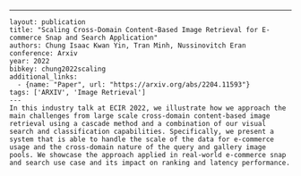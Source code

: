 ---
    layout: publication
    title: "Scaling Cross-Domain Content-Based Image Retrieval for E-commerce Snap and Search Application"
    authors: Chung Isaac Kwan Yin, Tran Minh, Nussinovitch Eran
    conference: Arxiv
    year: 2022
    bibkey: chung2022scaling
    additional_links:
      - {name: "Paper", url: "https://arxiv.org/abs/2204.11593"}
    tags: ['ARXIV', 'Image Retrieval']
    ---
    In this industry talk at ECIR 2022, we illustrate how we approach the main challenges from large scale cross-domain content-based image retrieval using a cascade method and a combination of our visual search and classification capabilities. Specifically, we present a system that is able to handle the scale of the data for e-commerce usage and the cross-domain nature of the query and gallery image pools. We showcase the approach applied in real-world e-commerce snap and search use case and its impact on ranking and latency performance.